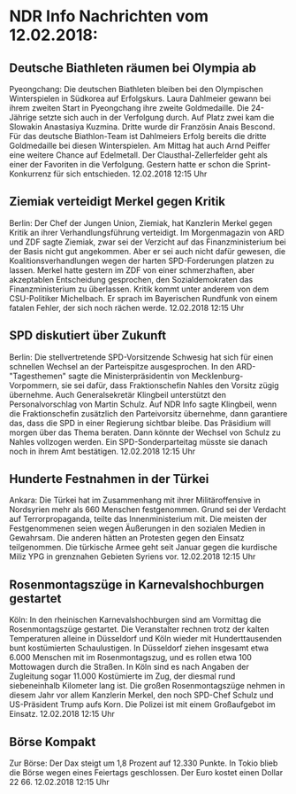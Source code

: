 # NDR Info Nachrichten vom 12.02.2018:


## Deutsche Biathleten räumen bei Olympia ab
Pyeongchang:    Die deutschen Biathleten bleiben bei den Olympischen Winterspielen in Südkorea auf Erfolgskurs. Laura Dahlmeier gewann bei ihrem zweiten Start in Pyeongchang ihre zweite Goldmedaille. Die 24-Jährige setzte sich auch in der Verfolgung durch. Auf Platz zwei kam die Slowakin Anastasiya Kuzmina. Dritte wurde dir Französin Anais Bescond. Für das deutsche Biathlon-Team ist Dahlmeiers Erfolg bereits die dritte Goldmedaille bei diesen Winterspielen. Am Mittag hat auch Arnd Peiffer eine weitere Chance auf Edelmetall. Der Clausthal-Zellerfelder geht als einer der Favoriten in die Verfolgung. Gestern hatte er schon die Sprint-Konkurrenz für sich entschieden. 12.02.2018 12:15 Uhr 

## Ziemiak verteidigt Merkel gegen Kritik
Berlin: Der Chef der Jungen Union, Ziemiak, hat Kanzlerin Merkel gegen Kritik an ihrer Verhandlungsführung verteidigt. Im Morgenmagazin von ARD und ZDF sagte Ziemiak, zwar sei der Verzicht auf das Finanzministerium bei der Basis nicht gut angekommen. Aber er sei auch nicht dafür gewesen, die Koalitionsverhandlungen wegen der harten SPD-Forderungen platzen zu lassen. Merkel hatte gestern im ZDF von einer schmerzhaften, aber akzeptablen Entscheidung gesprochen, den Sozialdemokraten das Finanzministerium zu überlassen. Kritik kommt unter anderem von dem CSU-Politiker Michelbach. Er sprach im Bayerischen Rundfunk von einem fatalen Fehler, der sich noch rächen werde. 12.02.2018 12:15 Uhr 

## SPD diskutiert über Zukunft
Berlin: Die stellvertretende SPD-Vorsitzende Schwesig hat sich für einen schnellen Wechsel an der Parteispitze ausgesprochen. In den ARD-"Tagesthemen" sagte die Ministerpräsidentin von Mecklenburg-Vorpommern, sie sei dafür, dass Fraktionschefin Nahles den Vorsitz zügig übernehme. Auch Generalsekretär Klingbeil unterstützt den Personalvorschlag von Martin Schulz. Auf NDR Info sagte Klingbeil, wenn die Fraktionschefin zusätzlich den Parteivorsitz übernehme, dann garantiere das, dass die SPD in einer Regierung sichtbar bleibe. Das Präsidium will morgen über das Thema beraten. Dann könnte der Wechsel von Schulz zu Nahles vollzogen werden. Ein SPD-Sonderparteitag müsste sie danach noch in ihrem Amt bestätigen. 12.02.2018 12:15 Uhr 

## Hunderte Festnahmen in der Türkei
Ankara: Die Türkei hat im Zusammenhang mit ihrer Militäroffensive in Nordsyrien mehr als 660 Menschen festgenommen. Grund sei der Verdacht auf Terrorpropaganda, teilte das Innenministerium mit. Die meisten der Festgenommenen seien wegen Äußerungen in den sozialen Medien in Gewahrsam. Die anderen hätten an Protesten gegen den Einsatz teilgenommen. Die türkische Armee geht seit Januar gegen die kurdische Miliz YPG in grenznahen Gebieten Syriens vor. 12.02.2018 12:15 Uhr 

## Rosenmontagszüge in Karnevalshochburgen gestartet
Köln: In den rheinischen Karnevalshochburgen sind am Vormittag die Rosenmontagszüge gestartet. Die Veranstalter rechnen trotz der kalten Temperaturen alleine in Düsseldorf und Köln wieder mit Hunderttausenden bunt kostümierten Schaulustigen. In Düsseldorf ziehen insgesamt etwa 6.000 Menschen mit im Rosenmontagszug, und es rollen etwa 100 Mottowagen durch die Straßen. In Köln sind es nach Angaben der Zugleitung sogar 11.000 Kostümierte im Zug, der diesmal rund siebeneinhalb Kilometer lang ist. Die großen Rosenmontagszüge nehmen in diesem Jahr vor allem Kanzlerin Merkel, den noch SPD-Chef Schulz und US-Präsident Trump aufs Korn. Die Polizei ist mit einem Großaufgebot im Einsatz. 12.02.2018 12:15 Uhr 

## Börse Kompakt
Zur Börse: Der Dax steigt um 1,8 Prozent auf 12.330 Punkte. In Tokio blieb die Börse wegen eines Feiertags geschlossen. Der Euro kostet einen Dollar 22 66. 12.02.2018 12:15 Uhr 
